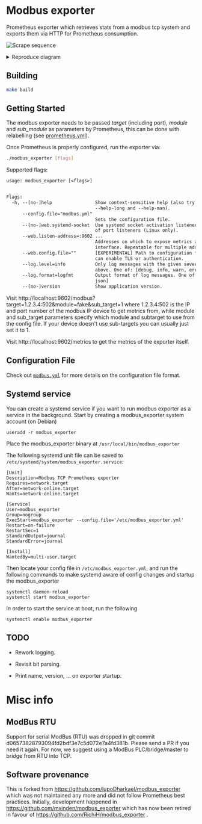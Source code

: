 # Modbus exporter

Prometheus exporter which retrieves stats from a modbus tcp system and exports
them via HTTP for Prometheus consumption.

![Scrape sequence](/scrape-sequence.svg "Scrape sequence")

<details>
 <summary>Reproduce diagram</summary>

 Go to: https://bramp.github.io/js-sequence-diagrams/

 ```
Note right of Prometheus: prometheus.yml \n --- \n target: Modbus-TCP-10.0.0.5 \n sub_target: Modbus-Unit-10 \n module: VendorXY
Prometheus->Exporter: http://xxx.de/modbus?target=10.0.0.5&sub_target=10&module=vendorxy
Note right of Exporter: modbus.yml \n --- \n module: VendorXY \n - temperature_a: 400001 \n - temperature_b: 400002

Exporter->Modbus_TCP_10.0.0.5: tcp://10.0.0.5?unit=10&register=400001
Modbus_TCP_10.0.0.5->Modbus_RTU_10: rtu://_?register=400001
Modbus_RTU_10-->Modbus_TCP_10.0.0.5: value=20
Modbus_TCP_10.0.0.5-->Exporter: value=20

Exporter->Modbus_TCP_10.0.0.5: tcp://10.0.0.5?unit=10&register=400002
Modbus_TCP_10.0.0.5->Modbus_RTU_10: rtu://_?register=400002
Modbus_RTU_10-->Modbus_TCP_10.0.0.5: value=19
Modbus_TCP_10.0.0.5-->Exporter: value=19

Exporter-->Prometheus:temperature_a{module="VendorXY",sub_target="10"} 20 \ntemperature_b{module="VendorXY",sub_target="10"} 19

 ```

</details>



## Building

```bash
make build
```


## Getting Started

The modbus exporter needs to be passed *target* (including port), *module* and *sub_module* as parameters
by Prometheus, this can be done with relabelling (see
[prometheus.yml](prometheus.yml)).

Once Prometheus is properly configured, run the exporter via:

```bash
./modbus_exporter [flags]
```

Supported flags:

[embedmd]:# (help.txt)
```txt
usage: modbus_exporter [<flags>]


Flags:
  -h, --[no-]help                Show context-sensitive help (also try
                                 --help-long and --help-man).
      --config.file="modbus.yml"  
                                 Sets the configuration file.
      --[no-]web.systemd-socket  Use systemd socket activation listeners instead
                                 of port listeners (Linux only).
      --web.listen-address=:9602 ...  
                                 Addresses on which to expose metrics and web
                                 interface. Repeatable for multiple addresses.
      --web.config.file=""       [EXPERIMENTAL] Path to configuration file that
                                 can enable TLS or authentication.
      --log.level=info           Only log messages with the given severity or
                                 above. One of: [debug, info, warn, error]
      --log.format=logfmt        Output format of log messages. One of: [logfmt,
                                 json]
      --[no-]version             Show application version.

```
Visit http://localhost:9602/modbus?target=1.2.3.4:502&module=fake&sub_target=1 where 1.2.3.4:502 is the IP and port number of the modbus IP device to get metrics from,
while module and sub_target parameters specify which module and subtarget to use from the config file.
If your device doesn't use sub-targets you can usually just set it to 1.

Visit http://localhost:9602/metrics to get the metrics of the exporter itself.

## Configuration File

Check out [`modbus.yml`](/modbus.yml) for more details on the configuration file
format.

## Systemd service

You can create a systemd service if you want to run modbus exporter as a service in the background. Start by creating a modbus_exporter system account (on Debian)

```shell
useradd -r modbus_exporter
```

Place the modbus_exporter binary at `/usr/local/bin/modbus_exporter`

The following systemd unit file can be saved to `/etc/systemd/system/modbus_exporter.service`:

```systemd
[Unit]
Description=Modbus TCP Prometheus exporter
Requires=network.target
After=network-online.target
Wants=network-online.target

[Service]
User=modbus_exporter
Group=nogroup
ExecStart=modbus_exporter --config.file='/etc/modbus_exporter.yml'
Restart=on-failure
RestartSec=1
StandardOutput=journal
StandardError=journal

[Install]
WantedBy=multi-user.target
```

Then locate your config file in `/etc/modbus_exporter.yml`, and run the following commands to make systemd aware of config changes and startup the modbus_exporter

```shell
systemctl daemon-reload
systemctl start modbus_exporter
```

In order to start the service at boot, run the following

```shell
systemctl enable modbus_exporter
```

## TODO

- Rework logging.

- Revisit bit parsing.

- Print name, version, ... on exporter startup.


# Misc info

## ModBus RTU

Support for serial ModBus (RTU) was dropped in git commit d06573828793094fd2bdf3e7c5d072e7a4fd381b.
Please send a PR if you need it again.
For now, we suggest using a ModBus PLC/bridge/master to bridge from RTU into TCP.

## Software provenance

This is forked from https://github.com/lupoDharkael/modbus_exporter which was not maintained any more and did not follow Prometheus best practices.
Initially, development happened in https://github.com/mxinden/modbus_exporter which has now been retired in favour of https://github.com/RichiH/modbus_exporter .
